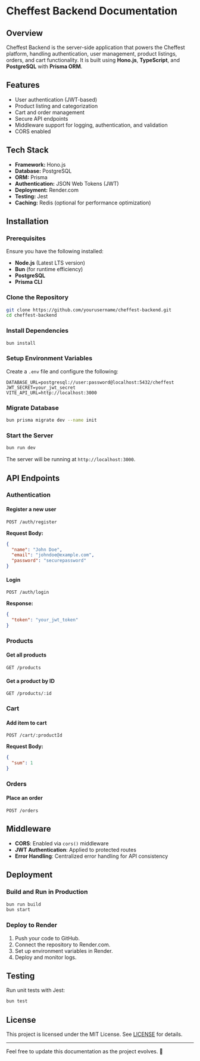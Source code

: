 # Cheffest Backend Documentation

## Overview
Cheffest Backend is the server-side application that powers the Cheffest platform, handling authentication, user management, product listings, orders, and cart functionality. It is built using **Hono.js**, **TypeScript**, and **PostgreSQL** with **Prisma ORM**.

## Features
- User authentication (JWT-based)
- Product listing and categorization
- Cart and order management
- Secure API endpoints
- Middleware support for logging, authentication, and validation
- CORS enabled

## Tech Stack
- **Framework:** Hono.js
- **Database:** PostgreSQL
- **ORM:** Prisma
- **Authentication:** JSON Web Tokens (JWT)
- **Deployment:** Render.com
- **Testing:** Jest
- **Caching:** Redis (optional for performance optimization)

## Installation

### Prerequisites
Ensure you have the following installed:
- **Node.js** (Latest LTS version)
- **Bun** (for runtime efficiency)
- **PostgreSQL**
- **Prisma CLI**

### Clone the Repository
```sh
git clone https://github.com/yourusername/cheffest-backend.git
cd cheffest-backend
```

### Install Dependencies
```sh
bun install
```

### Setup Environment Variables
Create a `.env` file and configure the following:
```env
DATABASE_URL=postgresql://user:password@localhost:5432/cheffest
JWT_SECRET=your_jwt_secret
VITE_API_URL=http://localhost:3000
```

### Migrate Database
```sh
bun prisma migrate dev --name init
```

### Start the Server
```sh
bun run dev
```
The server will be running at `http://localhost:3000`.

## API Endpoints

### Authentication
#### Register a new user
```http
POST /auth/register
```
**Request Body:**
```json
{
  "name": "John Doe",
  "email": "johndoe@example.com",
  "password": "securepassword"
}
```

#### Login
```http
POST /auth/login
```
**Response:**
```json
{
  "token": "your_jwt_token"
}
```

### Products
#### Get all products
```http
GET /products
```

#### Get a product by ID
```http
GET /products/:id
```

### Cart
#### Add item to cart
```http
POST /cart/:productId
```
**Request Body:**
```json
{
  "sum": 1
}
```

### Orders
#### Place an order
```http
POST /orders
```

## Middleware
- **CORS**: Enabled via `cors()` middleware
- **JWT Authentication**: Applied to protected routes
- **Error Handling**: Centralized error handling for API consistency

## Deployment

### Build and Run in Production
```sh
bun run build
bun start
```

### Deploy to Render
1. Push your code to GitHub.
2. Connect the repository to Render.com.
3. Set up environment variables in Render.
4. Deploy and monitor logs.

## Testing
Run unit tests with Jest:
```sh
bun test
```

## License
This project is licensed under the MIT License. See [LICENSE](LICENSE) for details.

---
Feel free to update this documentation as the project evolves. 🚀

